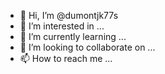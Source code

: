 - 👋 Hi, I’m @dumontjk77s
- 👀 I’m interested in ...
- 🌱 I’m currently learning ...
- 💞️ I’m looking to collaborate on ...
- 📫 How to reach me ...

<!---
dumontjk77s/dumontjk77s is a ✨ special ✨ repository because its `README.md` (this file) appears on your GitHub profile.
You can click the Preview link to take a look at your changes.
--->
